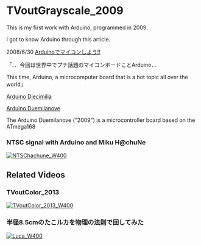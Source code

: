 # TVoutGrayscale_2009
This is my first work with Arduino, programmed in 2009.

I got to know Arduino through this article.

2008/6/30 
[Arduinoでマイコンしよう!!](https://k-tai.watch.impress.co.jp/cda/article/stapa/40638.html)

「．．今回は世界中でプチ話題のマイコンボードことArduino．．

This time, Arduino, a microcomputer board that is a hot topic all over the world」

[Arduino Diecimilia](https://docs.arduino.cc/retired/boards/arduino-diecimila)

[Arduino Duemilanove](https://docs.arduino.cc/retired/boards/arduino-duemilanove)

The Arduino Duemilanove ("2009") is a microcontroller board based on the ATmega168


### NTSC signal with Arduino and Miku H@chuNe
[![NTSChachune_W400](https://user-images.githubusercontent.com/115850093/196378631-2792a9f4-c0e7-43ed-a4a4-2788aec34178.jpg)](https://www.youtube.com/watch?v=dZVFQIFUhwA)

## Related Videos
### TVoutColor_2013
[![TVoutColor_2013_W400](https://user-images.githubusercontent.com/115850093/196180642-b91a3d41-69b6-4764-96e9-210bbce51454.jpg)](https://youtu.be/ysMUZaUsUp0)

### 半径8.5cmのたこルカを物理の法則で回してみた
[![Luca_W400](https://user-images.githubusercontent.com/115850093/196390849-ccd52187-17fa-4a0b-95f0-65757395279a.jpg)](https://youtu.be/tDQuSYcQ8mk)

